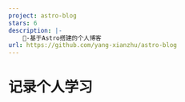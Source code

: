 ```yaml
---
project: astro-blog
stars: 6
description: |-
    🚀-基于Astro搭建的个人博客
url: https://github.com/yang-xianzhu/astro-blog
---
```


# 记录个人学习

<!-- # 记录个人学习

## 2022-10-10

#### 红宝书

#### 24章 网络请求与远程资源 - Fetch API

#### 24章 Beacon API

#### 24章 Web Socket

## 2022-10-11

#### 红宝书

#### 24章 网络请求与远程资源 - 安全

#### 25章 客户端存储

- cookie
  - 限制cookie的构成
  - JavaScript中的cookie
  - 子cookie
  - 使用cookie的注意事项
- IndexedDB
  - 数据库
  - 对象存储
  - 事务
  - 插入对象
  - 通过游标查询
  - 键范围
  - 设置游标方向
  - 索引
  - 并发问题
  - 限制

- 26章 模块 - 全

## 2022-10-12

#### 27章 工作者线程

- ###### 工作者线程简介

- ###### 工作者线程与线程

- 工作者线程类型

  - 专用工作者线程
  - 共享工作者线程
  - 服务工作者线程

## 2022-10-13

#### 28章 最佳实践

- ###### 可维护性

## 2022-10-14

#### 28章 最佳实践

- ###### 性能

## 2022-10-15

你不知道的JavaScript-上卷

- ###### 第1章 作用域是什么

- 第2章 词法作用域

- 第3章 函数作用域和块级作用域

- 第4章 提升

## 2022-10-16

你不知道的JavaScript-上卷

- 第5章 作用域和闭包

## 2022-10-17

你不知道的JavaScript-上卷

- 关于this
- this的全面解析

## 2022-10-18

你不知道的JavaScript-上卷

- 对象

## 2022-10-21

你不知道的JavaScript-上卷

- 混合对象"类"

## 2022-10-22

你不知道的JavaScript-上卷

- 原型

## 2022-10-23

你不知道的JavaScript-上卷

- 行为委托
- ES6中的class

## 2022-10-24

你不知道的JavaScript-中卷

- 类型
- 值
- 原生函数

## 2022-10-25

你不知道的JavaScript-中卷

- 强制类型转换

## 2022-10-27

你不知道的JavaScript-中卷

- 语法

## 2022-10-27

你不知道的JavaScript-中卷

- 语法

## 2022-10-28

你不知道的JavaScript-中卷

- 异步：现在与将来

## 2022-10-29

新增了个人简历

## 2022-10-30

你不知道的JavaScript-中卷

- 回调

## 2022-10-31

你不知道的JavaScript-中卷

- promise

## 2022-11-2

你不知道的JavaScript-中卷

- 生成器

### 2022-11-4

你不知道的JavaScript-中卷

- 程序性能
- 性能测试与调优 -->

